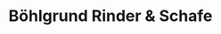 ---
title: "Böhlgrund Rinder & Schafe"
url: /knetzgau/boehlgrund-rinder-und-schafe/
shop: Metzgerei
---
